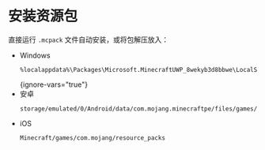 # 安装资源包

<primary-label ref="manual"/>

<secondary-label ref="wip"/>

<secondary-label ref="be"/>
<secondary-label ref="shader"/>
<secondary-label ref="resource"/>

<tldr>

直接运行 `.mcpack` 文件自动安装，或将包解压放入：

- Windows
    ```
    %localappdata%\Packages\Microsoft.MinecraftUWP_8wekyb3d8bbwe\LocalState\games\com.mojang\resource_packs
    ```
    {ignore-vars="true"}
- 安卓
    ```
    storage/emulated/0/Android/data/com.mojang.minecraftpe/files/games/com.mojang/resource_packs
    ```
- iOS
    ```
    Minecraft/games/com.mojang/resource_packs
    ```

</tldr>
